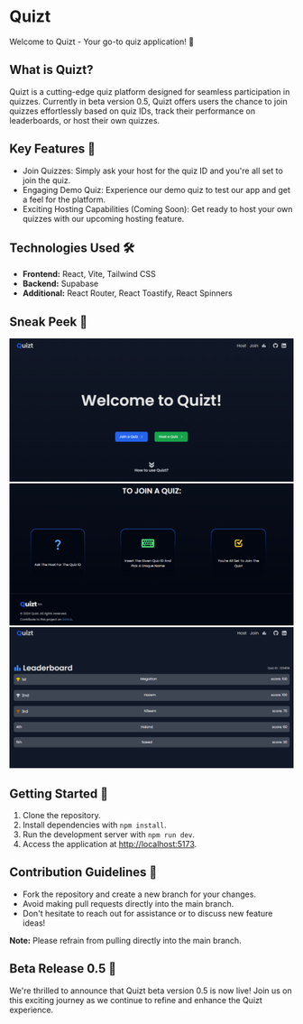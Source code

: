 # Quizt

Welcome to Quizt - Your go-to quiz application! 🚀

## What is Quizt?

Quizt is a cutting-edge quiz platform designed for seamless participation in quizzes. Currently in beta version 0.5, Quizt offers users the chance to join quizzes effortlessly based on quiz IDs, track their performance on leaderboards, or host their own quizzes.

## Key Features 🌟

- Join Quizzes: Simply ask your host for the quiz ID and you're all set to join the quiz.
- Engaging Demo Quiz: Experience our demo quiz to test our app and get a feel for the platform.
- Exciting Hosting Capabilities (Coming Soon): Get ready to host your own quizzes with our upcoming hosting feature.

## Technologies Used 🛠️

- **Frontend:** React, Vite, Tailwind CSS
- **Backend:** Supabase
- **Additional:** React Router, React Toastify, React Spinners

## Sneak Peek 📸

![Preview 1](/public/images/Landing.png)
![Preview 3](/public/images/Instructions.png)
![Preview 2](/public/images/Leaderboard.png)

## Getting Started 🚀

1. Clone the repository.
2. Install dependencies with `npm install`.
3. Run the development server with `npm run dev`.
4. Access the application at [http://localhost:5173](http://localhost:5173).

## Contribution Guidelines 🤝

- Fork the repository and create a new branch for your changes.
- Avoid making pull requests directly into the main branch.
- Don't hesitate to reach out for assistance or to discuss new feature ideas!

**Note:** Please refrain from pulling directly into the main branch.

## Beta Release 0.5 🚀

We're thrilled to announce that Quizt beta version 0.5 is now live! Join us on this exciting journey as we continue to refine and enhance the Quizt experience.
